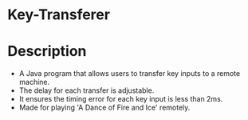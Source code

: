 # Key-Transferer
# Description
 - A Java program that allows users to transfer key inputs to a remote machine.
 - The delay for each transfer is adjustable.
 - It ensures the timing error for each key input is less than 2ms.
 - Made for playing 'A Dance of Fire and Ice' remotely.
